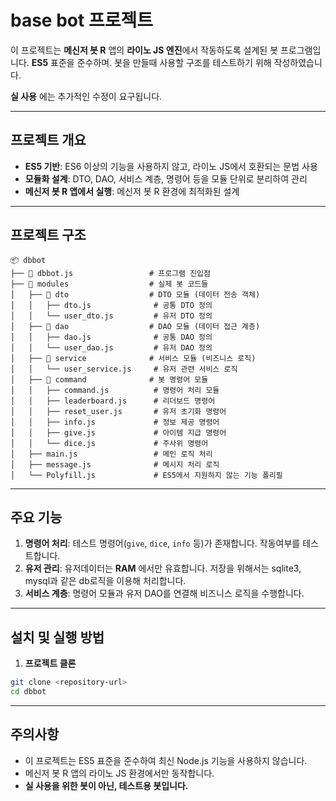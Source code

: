 # base bot 프로젝트

이 프로젝트는 **메신저 봇 R** 앱의 **라이노 JS 엔진**에서 작동하도록 설계된 봇 프로그램입니다. **ES5** 표준을 준수하며.
봇을 만들때 사용할 구조를 테스트하기 위해 작성하였습니다.

**실 사용** 에는 추가적인 수정이 요구됩니다.

---

## 프로젝트 개요
- **ES5 기반**: ES6 이상의 기능을 사용하지 않고, 라이노 JS에서 호환되는 문법 사용
- **모듈화 설계**: DTO, DAO, 서비스 계층, 명령어 등을 모듈 단위로 분리하여 관리
- **메신저 봇 R 앱에서 실행**: 메신저 봇 R 환경에 최적화된 설계

---

## 프로젝트 구조
```
📦 dbbot
├── 📄 dbbot.js                 # 프로그램 진입점
├── 📂 modules                  # 실제 봇 코드들
│   ├── 📂 dto                  # DTO 모듈 (데이터 전송 객체)
│   │   ├── dto.js              # 공통 DTO 정의
│   │   └── user_dto.js         # 유저 DTO 정의
│   ├── 📂 dao                  # DAO 모듈 (데이터 접근 계층)
│   │   ├── dao.js              # 공통 DAO 정의
│   │   └── user_dao.js         # 유저 DAO 정의
│   ├── 📂 service              # 서비스 모듈 (비즈니스 로직)
│   │   └── user_service.js     # 유저 관련 서비스 로직
│   ├── 📂 command              # 봇 명령어 모듈
│   │   ├── command.js          # 명령어 처리 모듈
│   │   ├── leaderboard.js      # 리더보드 명령어
│   │   ├── reset_user.js       # 유저 초기화 명령어
│   │   ├── info.js             # 정보 제공 명령어
│   │   ├── give.js             # 아이템 지급 명령어
│   │   └── dice.js             # 주사위 명령어
│   ├── main.js                 # 메인 로직 처리
│   ├── message.js              # 메시지 처리 로직
│   └── Polyfill.js             # ES5에서 지원하지 않는 기능 폴리필
```

---

## 주요 기능

1. **명령어 처리**: 테스트 명령어(`give`, `dice`, `info` 등)가 존재합니다. 작동여부를 테스트합니다.
2. **유저 관리**: 유저데이터는 **RAM** 에서만 유효합니다. 저장을 위해서는 sqlite3, mysql과 같은 db로직을 이용해 처리합니다.
3. **서비스 계층**: 명령어 모듈과 유저 DAO를 연결해 비즈니스 로직을 수행합니다.

---

## 설치 및 실행 방법

1. **프로젝트 클론**  
```bash
git clone <repository-url>
cd dbbot
```

---

## 주의사항
- 이 프로젝트는 ES5 표준을 준수하여 최신 Node.js 기능을 사용하지 않습니다.
- 메신저 봇 R 앱의 라이노 JS 환경에서만 동작합니다.
- **실 사용을 위한 봇이 아닌, 테스트용 봇입니다.**
